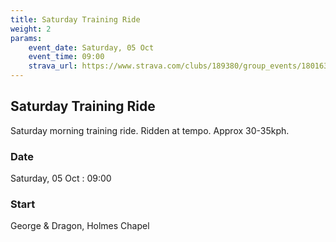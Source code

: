 ```yaml
---
title: Saturday Training Ride
weight: 2
params:
    event_date: Saturday, 05 Oct
    event_time: 09:00
    strava_url: https://www.strava.com/clubs/189380/group_events/1801637
---
```


## Saturday Training Ride 

Saturday morning training ride. Ridden at tempo. Approx 30-35kph.

### Date

Saturday, 05 Oct : 09:00

### Start

George &amp; Dragon, Holmes Chapel



